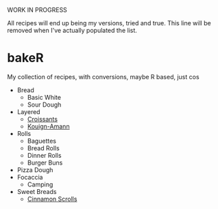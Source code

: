 WORK IN PROGRESS

All recipes will end up being my versions, tried and true. This line will be removed when I've actually populated the list.

# bakeR

My collection of recipes, with conversions, maybe R based, just cos

* Bread
  - Basic White
  - Sour Dough
* Layered
  - [Croissants](https://github.com/MattBixley/bakeR/blob/main/croissants.md)  
  - [Kouign-Amann](https://github.com/MattBixley/bakeR/blob/main/kouign-amann.md)  
* Rolls
  - Baguettes
  - Bread Rolls
  - Dinner Rolls
  - Burger Buns
* Pizza Dough
* Focaccia
  - Camping
* Sweet Breads
  - [Cinnamon Scrolls](https://github.com/MattBixley/bakeR/blob/main/cinnamon_rolls.md)

